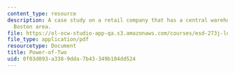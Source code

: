```yaml
---
content_type: resource
description: A case study on a retail company that has a central warehouse in the
  Boston area.
file: https://ol-ocw-studio-app-qa.s3.amazonaws.com/courses/esd-273j-logistics-and-supply-chain-management-fall-2009/0f03d093a3389dda7b43349b104dd524_MITESD_273JF09_project.pdf
file_type: application/pdf
resourcetype: Document
title: Power-of-Two
uid: 0f03d093-a338-9dda-7b43-349b104dd524
---
```

